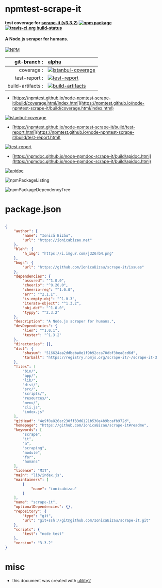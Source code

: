 # npmtest-scrape-it

#### test coverage for  [scrape-it (v3.3.2)](https://github.com/IonicaBizau/scrape-it#readme)  [![npm package](https://img.shields.io/npm/v/npmtest-scrape-it.svg?style=flat-square)](https://www.npmjs.org/package/npmtest-scrape-it) [![travis-ci.org build-status](https://api.travis-ci.org/npmtest/node-npmtest-scrape-it.svg)](https://travis-ci.org/npmtest/node-npmtest-scrape-it)

#### A Node.js scraper for humans.

[![NPM](https://nodei.co/npm/scrape-it.png?downloads=true&downloadRank=true&stars=true)](https://www.npmjs.com/package/scrape-it)

| git-branch : | [alpha](https://github.com/npmtest/node-npmtest-scrape-it/tree/alpha)|
|--:|:--|
| coverage : | [![istanbul-coverage](https://npmtest.github.io/node-npmtest-scrape-it/build/coverage.badge.svg)](https://npmtest.github.io/node-npmtest-scrape-it/build/coverage.html/index.html)|
| test-report : | [![test-report](https://npmtest.github.io/node-npmtest-scrape-it/build/test-report.badge.svg)](https://npmtest.github.io/node-npmtest-scrape-it/build/test-report.html)|
| build-artifacts : | [![build-artifacts](https://npmtest.github.io/node-npmtest-scrape-it/glyphicons_144_folder_open.png)](https://github.com/npmtest/node-npmtest-scrape-it/tree/gh-pages/build)|

- [https://npmtest.github.io/node-npmtest-scrape-it/build/coverage.html/index.html](https://npmtest.github.io/node-npmtest-scrape-it/build/coverage.html/index.html)

[![istanbul-coverage](https://npmtest.github.io/node-npmtest-scrape-it/build/screenCapture.buildCi.browser.%252Ftmp%252Fbuild%252Fcoverage.lib.html.png)](https://npmtest.github.io/node-npmtest-scrape-it/build/coverage.html/index.html)

- [https://npmtest.github.io/node-npmtest-scrape-it/build/test-report.html](https://npmtest.github.io/node-npmtest-scrape-it/build/test-report.html)

[![test-report](https://npmtest.github.io/node-npmtest-scrape-it/build/screenCapture.buildCi.browser.%252Ftmp%252Fbuild%252Ftest-report.html.png)](https://npmtest.github.io/node-npmtest-scrape-it/build/test-report.html)

- [https://npmdoc.github.io/node-npmdoc-scrape-it/build/apidoc.html](https://npmdoc.github.io/node-npmdoc-scrape-it/build/apidoc.html)

[![apidoc](https://npmdoc.github.io/node-npmdoc-scrape-it/build/screenCapture.buildCi.browser.%252Ftmp%252Fbuild%252Fapidoc.html.png)](https://npmdoc.github.io/node-npmdoc-scrape-it/build/apidoc.html)

![npmPackageListing](https://npmtest.github.io/node-npmtest-scrape-it/build/screenCapture.npmPackageListing.svg)

![npmPackageDependencyTree](https://npmtest.github.io/node-npmtest-scrape-it/build/screenCapture.npmPackageDependencyTree.svg)



# package.json

```json

{
    "author": {
        "name": "Ionică Bizău",
        "url": "https://ionicabizau.net"
    },
    "blah": {
        "h_img": "https://i.imgur.com/j3Z0rbN.png"
    },
    "bugs": {
        "url": "https://github.com/IonicaBizau/scrape-it/issues"
    },
    "dependencies": {
        "assured": "^1.0.0",
        "cheerio": "^0.20.0",
        "cheerio-req": "^1.0.0",
        "err": "^2.1.1",
        "is-empty-obj": "^1.0.3",
        "iterate-object": "^1.3.2",
        "obj-def": "^1.0.0",
        "typpy": "^2.3.2"
    },
    "description": "A Node.js scraper for humans.",
    "devDependencies": {
        "lien": "^1.0.1",
        "tester": "^1.3.2"
    },
    "directories": {},
    "dist": {
        "shasum": "516624aa2ddbeba0e1f9b92cca70dbf3bea8cd6d",
        "tarball": "https://registry.npmjs.org/scrape-it/-/scrape-it-3.3.2.tgz"
    },
    "files": [
        "bin/",
        "app/",
        "lib/",
        "dist/",
        "src/",
        "scripts/",
        "resources/",
        "menu/",
        "cli.js",
        "index.js"
    ],
    "gitHead": "4e9f0a826ec230ff33d6121b530e4b9bcafb972d",
    "homepage": "https://github.com/IonicaBizau/scrape-it#readme",
    "keywords": [
        "scrape",
        "it",
        "a",
        "scraping",
        "module",
        "for",
        "humans"
    ],
    "license": "MIT",
    "main": "lib/index.js",
    "maintainers": [
        {
            "name": "ionicabizau"
        }
    ],
    "name": "scrape-it",
    "optionalDependencies": {},
    "repository": {
        "type": "git",
        "url": "git+ssh://git@github.com/IonicaBizau/scrape-it.git"
    },
    "scripts": {
        "test": "node test"
    },
    "version": "3.3.2"
}
```



# misc
- this document was created with [utility2](https://github.com/kaizhu256/node-utility2)
